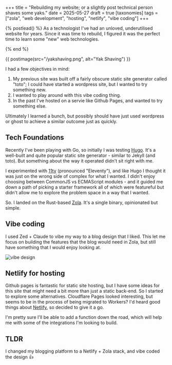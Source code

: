 +++
title = "Rebuilding my website; or a slightly post technical person shaves some yaks."
date = 2025-05-27
draft = true
[taxonomies]
tags = ["zola", "web development", "hosting", "netlify", "vibe coding"]
+++

{% postlead() %}
As a technologist I've had an unloved, underutilised website for years. Since it was time to rebuild, I figured it was the perfect time to learn some "new" web technologies.

{% end %}

{{ postimage(src="/yakshaving.png", alt="Yak Shaving") }}

I had a few objectives in mind:
1. My previous site was built off a fairly obscure static site generator called "toto"; I could have started a wordpress site, but I wanted to try something new.
2. I wanted to play around with this vibe coding thing.
3. In the past I've hosted on a servie like Github Pages, and wanted to try something else.

Ultimately I learned a bunch, but possibly should have just used wordpress or ghost to achieve a similar outcome just as quickly.

<!-- more -->

## Tech Foundations

Recently I've been playing with Go, so initially I was testing [Hugo](https://gohugo.io/). It's a well-built and quite popular static site generator - similar to Jekyll (and toto). But something about the way it operated didn't sit right with me.

I experimented with [11ty](https://www.11ty.dev/) (pronounced "Eleventy"), and like Hugo I thought it was just on the wrong side of complex for what I wanted. I didn't enjoy choosing between CommonJS vs ECMAScript modules - and it guided me down a path of picking a starter framework all of which were featureful but didn't allow me to explore the problem space in a way that I wanted.

So. I landed on the Rust-based [Zola](https://www.getzola.org/). It's a single binary, opinionated but simple.

## Vibe coding

I used Zed + Claude to vibe my way to a blog design that I liked. This let me focus on building the features that the blog would need in Zola, but still have something that I would enjoy looking at.

![vibe design](/vibe-design.jpg)

## Netlify for hosting

Github pages is fantastic for static site hosting, but I have some ideas for this site that might need a bit more than just a static back-end. So I started to explore some alternatives. Cloudflare Pages looked interesting, but seems to be in the process of being migrated to Workers? I'd heard good things about [Netlify](https://www.netlify.com/), so decided to give it a go.

I'm pretty sure I'll be able to add a function down the road, which will help me with some of the integrations I'm looking to build.

## TLDR

I changed my blogging platform to a Netlify + Zola stack, and vibe coded the design 👍
